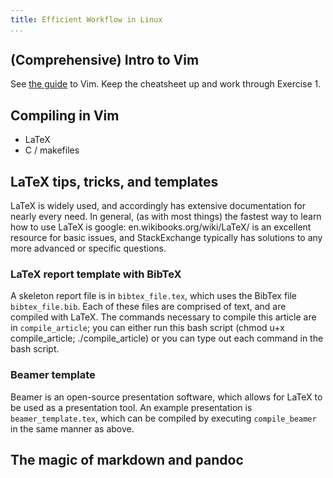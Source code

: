 ```yaml
---
title: Efficient Workflow in Linux
...
```




(Comprehensive) Intro to Vim
----------------------------

See [the guide](../../vim/index.md) to Vim. Keep the cheatsheet up and work
through Exercise 1.

Compiling in Vim
----------------

- LaTeX
- C / makefiles

LaTeX tips, tricks, and templates
---------------------------------

LaTeX is widely used, and accordingly has extensive documentation for nearly
every need. In general, (as with most things) the fastest way to learn how to
use LaTeX is google: en.wikibooks.org/wiki/LaTeX/ is an excellent resource for
basic issues, and StackExchange typically has solutions to any more advanced or
specific questions.

### LaTeX report template with BibTeX

A skeleton report file is in `bibtex_file.tex`, which uses the BibTex file
`bibtex_file.bib`. Each of these files are comprised of text, and are compiled
with LaTeX. The commands necessary to compile this article are in
`compile_article`; you can either run this bash script (chmod u+x
compile_article; ./compile_article) or you can type out each command in the bash
script.

### Beamer template

Beamer is an open-source presentation software, which allows for LaTeX to be
used as a presentation tool. An example presentation is `beamer_template.tex`,
which can be compiled by executing `compile_beamer` in the same manner as above. 

The magic of markdown and pandoc
--------------------------------
